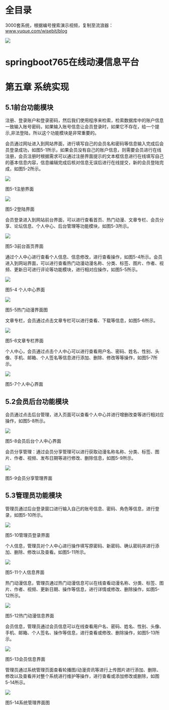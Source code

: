 # 全目录

3000套系统，根据编号搜索演示视频，复制至流浪器：www.yuque.com/wisebit/blog


![](https://bitwise.oss-cn-heyuan.aliyuncs.com/2024/11/06/qq_wechat.png)
# springboot765在线动漫信息平台
# 第五章 系统实现
## 5.1前台功能模块
注册、登录账户和登录密码，然后我们使用程序来检索，检索数据库中的账户信息一致输入账号密码，如果输入账号信息让会员登录时，如果它不存在，给一个提示,非法登陆，所以这个功能模块是非常重要的。

会员通过网址进入到网站界面，进行填写自己的会员名和密码等信息输入完成后会员登录成功，如图5-1所示，如果会员没有自己的账户信息，则需要会员进行在线注册，会员注册时根据需求可以通过注册界面提示的文本框信息进行在线填写自己的基本信息内容，信息编辑完成后核对信息无误后进行在线提交，新的会员登陆完成，如图5-2所示。

![](/md/blog.013.png)

图5-1注册界面

![](/md/blog.014.png)

图5-2登陆界面

会员登录进入到网站前台界面，可以进行查看首页、热门动漫、文章专栏、会员分享、论坛信息、个人中心、后台管理等功能模块，如图5-3所示。

![](/md/blog.015.png) 

图5-3前台首页界面

通过个人中心进行查看个人信息、信息修改，进行查看操作，如图5-4所示。会员进入到网站界面，可以进行查看热门动漫动漫名称、分类、标签、图片、作者、视频、更新日可进行评论等功能模块，进行相对应操作，如图5-5所示。

![](/md/blog.016.png)

图5-4 个人中心界面

![](/md/blog.017.png)

图5-5热门动漫界面图

文章专栏，会员通过点击文章专栏可以进行查看、下载等信息，如图5-6所示。

![](/md/blog.018.png)

图5-6文章专栏界面



个人中心，会员通过点击个人中心可以进行查看用户名、密码、姓名、性别、头像、手机、邮箱、个人签名等信息进行添加、删除、修改等等操作，如图5-7所示。

![](/md/blog.019.png)

图5-7个人中心界面
##
## 5.2会员后台功能模块
会员通过点击后台管理，进入页面可以查看个人中心并进行增删改查等进行相对应操作，如图5-8所示。

![](/md/blog.020.png)

图5-8会员后台个人中心界面

会员分享管理：通过会员分享管理可以进行获取动漫名称名称、分类、标签、图片、作者、视频、发布日期等进行修改、删除信息，如图5-9所示。

![](/md/blog.021.png)

图5-9会员分享管理界面
## 5.3管理员功能模块
管理员通过后台登录窗口进行输入自己的账号信息、密码、角色等信息，进行登录，如图5-10所示。

![](/md/blog.022.png)

图5-10管理员登录界面

个人信息，管理员对个人中心进行操作填写原密码、新密码、确认密码并进行添加、删除、修改以及查看。如图5-11所示。

![](/md/blog.023.png)

图5-11个人信息界面

热门动漫信息，管理员通过热门动漫信息可以在线查看动漫名称、分类、标签、图片、作者、视频、更新日期、操作等信息，进行详情或修改、删除操作，如图5-12所示。

![](/md/blog.024.png)

图5-12热门动漫信息界面

会员信息，管理员通过会员信息可以在线查看用户名、密码、姓名、性别、头像、手机、邮箱、个人签名、操作等信息，进行查看或修改、删除操作，如图5-13所示。

![](/md/blog.025.png)

图5-13会员信息界面

管理员通过系统管理页面查看轮播图/动漫资讯等进行上传图片进行添加、删除、修改以及查看并对整个系统进行维护等操作，进行查看或添加修改或删除，如图5-14所示。

![](/md/blog.026.png)

图5-14系统管理界面图





